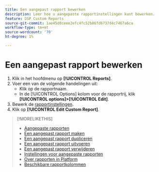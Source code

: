 ```yaml
---
title: Een aangepast rapport bewerken
description: Leer hoe u aangepaste rapportinstellingen kunt bewerken.
feature: DSP Custom Reports
source-git-commit: 1ae45d0ceee2efc4fc52b86fd6737d4c7467a6ca
workflow-type: tm+mt
source-wordcount: '70'
ht-degree: 1%

---
```



# Een aangepast rapport bewerken

1. Klik in het hoofdmenu op **[!UICONTROL Reports]**.
1. Voer een van de volgende handelingen uit:
   * Klik op de rapportnaam.
   * In de [!UICONTROL Options] kolom voor de rapportrij, klik **[!UICONTROL options]>[!UICONTROL Edit]**.
1. Bewerk de [rapportinstellingen](/help/dsp/reports/report-settings.md).
1. Klik op **[!UICONTROL Edit Custom Report]**.

>[!MORELIKETHIS]
>
>* [Aangepaste rapporten](/help/dsp/reports/report-about.md)
>* [Een aangepast rapport maken](/help/dsp/reports/report-create.md)
>* [Een aangepast rapport dupliceren](/help/dsp/reports/report-copy.md)
>* [Een aangepast rapport uitvoeren](/help/dsp/reports/report-run-now.md)
>* [Een aangepast rapport verwijderen](/help/dsp/reports/report-delete.md)
>* [Instellingen voor aangepaste rapporten](/help/dsp/reports/report-settings.md)
>* [Over rapporten in Platform](/help/dsp/campaign-management/reports/campaign-reports-about.md)
>* [Beschikbare rapportkolommen](/help/dsp/reports/report-columns.md)

